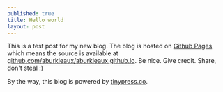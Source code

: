 ```yaml
---
published: true
title: Hello world
layout: post
---
```

This is a test post for my new blog. The blog is hosted on [Github Pages](http://pages.github.com/) which means the source is available at [github.com/aburkleaux/aburkleaux.github.io](http://github.com/aburkleaux/aburkleaux.github.io). Be nice. Give credit. Share, don't steal :)

By the way, this blog is powered by [tinypress.co](https://tinypress.co).